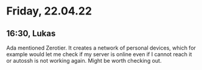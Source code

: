 # Friday, 22.04.22

## 16:30, Lukas

Ada mentioned Zerotier. It creates a network of personal devices, which for example would let me check if my server is online even if I cannot reach it or autossh is not working again. Might be worth checking out.